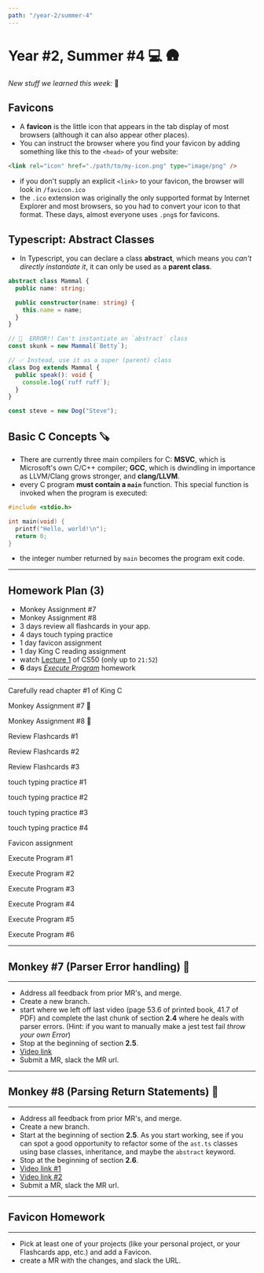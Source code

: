 ```yaml
---
path: "/year-2/summer-4"
---
```


# Year #2, Summer #4 💻 🛖

_New stuff we learned this week:_ 🧐

## Favicons

- A **favicon** is the little icon that appears in the tab display of most
  browsers (although it can also appear other places).
- You can instruct the browser where you find your favicon by adding something
  like this to the `<head>` of your website:

```html
<link rel="icon" href="./path/to/my-icon.png" type="image/png" />
```

- if you don't supply an explicit `<link>` to your favicon, the browser will
  look in `/favicon.ico`
- the `.ico` extension was originally the only supported format by Internet
  Explorer and most browsers, so you had to convert your icon to that format.
  These days, almost everyone uses `.png`s for favicons.

## Typescript: Abstract Classes

- In Typescript, you can declare a class **abstract**, which means you _can't
  directly instantiate it_, it can only be used as a **parent class**.

```ts
abstract class Mammal {
  public name: string;

  public constructor(name: string) {
    this.name = name;
  }
}

// 🚨  ERROR!! Can't instantiate an `abstract` class
const skunk = new Mammal(`Betty`);

// ✅ Instead, use it as a super (parent) class
class Dog extends Mammal {
  public speak(): void {
    console.log(`ruff ruff`);
  }
}

const steve = new Dog("Steve");
```

## Basic C Concepts 🪚

- There are currently three main compilers for C: **MSVC**, which is Microsoft's
  own C/C++ compiler; **GCC**, which is dwindling in importance as LLVM/Clang
  grows stronger, and **clang/LLVM**.
- every C program **must contain a `main`** function. This special function is
  invoked when the program is executed:

```c
#include <stdio.h>

int main(void) {
  printf("Hello, world!\n");
  return 0;
}
```

- the integer number returned by `main` becomes the program exit code.

---

## Homework Plan (3)

- Monkey Assignment #7
- Monkey Assignment #8
- 3 days review all flashcards in your app.
- 4 days touch typing practice
- 1 day favicon assignment
- 1 day King C reading assignment
- watch [Lecture 1](https://htc-viewer.netlify.app/?id=e9Eds2Rc_x8) of CS50
  (only up to `21:52`)
- **6** days [_Execute Program_](https://www.executeprogram.com) homework

---

<Checkable id="read-king">Carefully read chapter #1 of King C</Checkable>

<Checkable id="monkey-7">Monkey Assignment #7 🐒</Checkable>

<Checkable id="monkey-8">Monkey Assignment #8 🐒</Checkable>

<Checkable id="flash-review-1">Review Flashcards #1</Checkable>

<Checkable id="flash-review-2">Review Flashcards #2</Checkable>

<Checkable id="flash-review-3">Review Flashcards #3</Checkable>

<Checkable id="typing">touch typing practice #1</Checkable>

<Checkable id="typing-2">touch typing practice #2</Checkable>

<Checkable id="typing-3">touch typing practice #3</Checkable>

<Checkable id="typing-4">touch typing practice #4</Checkable>

<Checkable id="next-personal">Favicon assignment</Checkable>

<Checkable id="xp-1">Execute Program #1</Checkable>

<Checkable id="xp-2">Execute Program #2</Checkable>

<Checkable id="xp-3">Execute Program #3</Checkable>

<Checkable id="xp-4">Execute Program #4</Checkable>

<Checkable id="xp-5">Execute Program #5</Checkable>

<Checkable id="xp-6">Execute Program #6</Checkable>

---

## Monkey #7 (Parser Error handling) 🐒

---

- Address all feedback from prior MR's, and merge.
- Create a new branch.
- start where we left off last video (page 53.6 of printed book, 41.7 of PDF)
  and complete the last chunk of section **2.4** where he deals with parser
  errors. (Hint: if you want to manually make a jest test fail _throw your own
  Error_)
- Stop at the beginning of section **2.5**.
- [Video link](https://flp-assets.nyc3.digitaloceanspaces.com/storage/htc-videos/monkey/10--2.4-parser-errors.mp4)
- Submit a MR, slack the MR url.

---

## Monkey #8 (Parsing Return Statements) 🐒

---

- Address all feedback from prior MR's, and merge.
- Create a new branch.
- Start at the beginning of section **2.5**. As you start working, see if you
  can spot a good opportunity to refactor some of the `ast.ts` classes using
  base classes, inheritance, and maybe the `abstract` keyword.
- Stop at the beginning of section **2.6**.
- [Video link #1](https://flp-assets.nyc3.digitaloceanspaces.com/storage/htc-videos/monkey/11--2.5-parse-return-statements-1.mp4)
- [Video link #2](https://flp-assets.nyc3.digitaloceanspaces.com/storage/htc-videos/monkey/12--2.5-parse-return-statements-2.mp4)
- Submit a MR, slack the MR url.

---

## Favicon Homework

---

- Pick at least one of your projects (like your personal project, or your
  Flashcards app, etc.) and add a Favicon.
- create a MR with the changes, and slack the URL.
